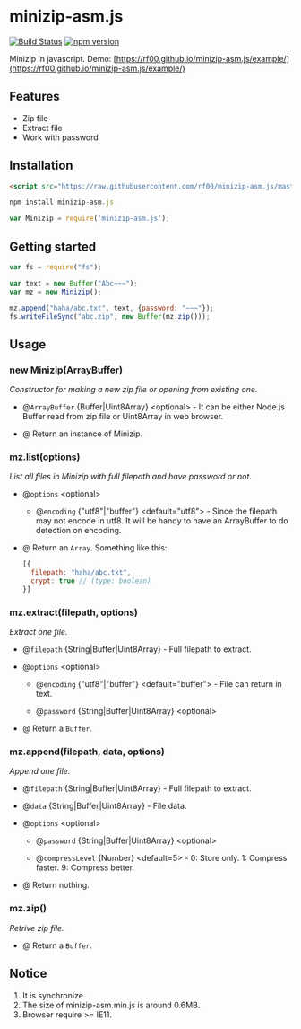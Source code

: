 # minizip-asm.js

[![Build Status](https://travis-ci.org/rf00/minizip-asm.js.svg?branch=master)](https://travis-ci.org/rf00/minizip-asm.js) [![npm version](https://badge.fury.io/js/minizip-asm.js.svg)](https://www.npmjs.com/package/minizip-asm.js)

Minizip in javascript. Demo: [https://rf00.github.io/minizip-asm.js/example/](https://rf00.github.io/minizip-asm.js/example/)

## Features

* Zip file
* Extract file
* Work with password

## Installation

```html
<script src="https://raw.githubusercontent.com/rf00/minizip-asm.js/master/lib/minizip-asm.min.js"></script>
```

```js
npm install minizip-asm.js

var Minizip = require('minizip-asm.js');
```

## Getting started

```js
var fs = require("fs");

var text = new Buffer("Abc~~~");
var mz = new Minizip();

mz.append("haha/abc.txt", text, {password: "~~~"});
fs.writeFileSync("abc.zip", new Buffer(mz.zip()));
```

## Usage

### new Minizip(ArrayBuffer)

*Constructor for making a new zip file or opening from existing one.*

* @`ArrayBuffer` {Buffer|Uint8Array} \<optional> - It can be either Node.js Buffer read from zip file or Uint8Array in web browser.

* @ Return an instance of Minizip.

### mz.list(options)

*List all files in Minizip with full filepath and have password or not.*

* @`options` \<optional>

  * @`encoding` {"utf8"|"buffer"} \<default="utf8"> - Since the filepath may not encode in utf8. It will be handy to have an ArrayBuffer to do detection on encoding.

* @ Return an `Array`. Something like this:
    
    ```js
    [{
      filepath: "haha/abc.txt",
      crypt: true // (type: boolean)
    }]
    ```

### mz.extract(filepath, options)

*Extract one file.*

* @`filepath` {String|Buffer|Uint8Array} - Full filepath to extract.

* @`options` \<optional>

  * @`encoding` {"utf8"|"buffer"} \<default="buffer"> - File can return in text.
  
  * @`password` {String|Buffer|Uint8Array} \<optional>

* @ Return a `Buffer`.

### mz.append(filepath, data, options)

*Append one file.*

* @`filepath` {String|Buffer|Uint8Array} - Full filepath to extract.

* @`data` {String|Buffer|Uint8Array} - File data.

* @`options` \<optional>

  * @`password` {String|Buffer|Uint8Array} \<optional>
  
  * @`compressLevel` {Number} \<default=5> - 0: Store only. 1: Compress faster. 9: Compress better.

* @ Return nothing.

### mz.zip()

*Retrive zip file.*

* @ Return a `Buffer`.

## Notice

1. It is synchronize.
2. The size of minizip-asm.min.js is around 0.6MB.
3. Browser require >= IE11.
